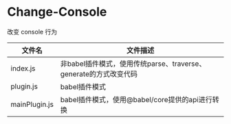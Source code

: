 # Change-Console

改变 console 行为

| 文件名        | 文件描述                                                     |
| ------------- | ------------------------------------------------------------ |
| index.js      | 非babel插件模式，使用传统parse、traverse、generate的方式改变代码 |
| plugin.js     | babel插件模式                                                |
| mainPlugin.js | babel插件模式，使用@babel/core提供的api进行转换              |

